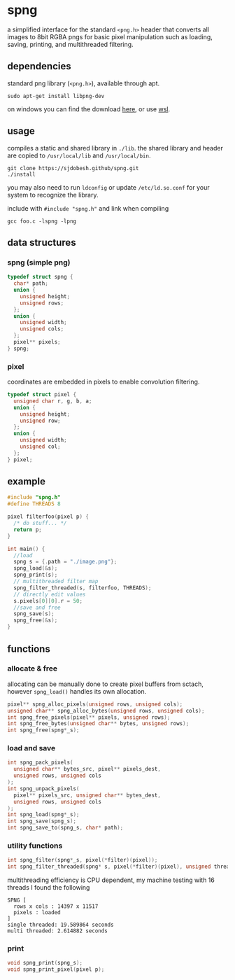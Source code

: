 # spng

a simplified interface for the standard `<png.h>` header that converts all images to 8bit RGBA pngs for basic pixel manipulation such as loading, saving, printing, and multithreaded filtering.

## dependencies
standard png library (`<png.h>`), available through apt. 
```
sudo apt-get install libpng-dev
```
on windows you can find the download [here](https://gnuwin32.sourceforge.net/packages/libpng.htm), or use [wsl](https://learn.microsoft.com/en-us/windows/wsl/install).

## usage
compiles a static and shared library in `./lib`. the shared library and header are copied to `/usr/local/lib` and `/usr/local/bin`.

```
git clone https://sjdobesh.github/spng.git
./install
```
you may also need to run `ldconfig` or update `/etc/ld.so.conf` for your system to recognize the library.

include with `#include "spng.h"` and link when compiling

```
gcc foo.c -lspng -lpng
```

## data structures

### spng (simple png)
```c
typedef struct spng {
  char* path;
  union {
    unsigned height;
    unsigned rows;
  };
  union {
    unsigned width;
    unsigned cols;
  };
  pixel** pixels;
} spng;
```

### pixel
coordinates are embedded in pixels to enable convolution filtering.
```c
typedef struct pixel {
  unsigned char r, g, b, a;
  union {
    unsigned height;
    unsigned row;
  };
  union {
    unsigned width;
    unsigned col;
  };
} pixel;
```

## example
```c
#include "spng.h"
#define THREADS 8

pixel filterfoo(pixel p) {
  /* do stuff... */
  return p;
}

int main() {
  //load
  spng s = {.path = "./image.png"};
  spng_load(&s);
  spng_print(s);
  // multithreaded filter map
  spng_filter_threaded(s, filterfoo, THREADS);
  // directly edit values
  s.pixels[0][0].r = 50;
  //save and free
  spng_save(s);
  spng_free(&s);
}
```

## functions

### allocate & free
allocating can be manually done to create pixel buffers from sctach, however `spng_load()` handles its own allocation.
```c
pixel** spng_alloc_pixels(unsigned rows, unsigned cols);
unsigned char** spng_alloc_bytes(unsigned rows, unsigned cols);
int spng_free_pixels(pixel** pixels, unsigned rows);
int spng_free_bytes(unsigned char** bytes, unsigned rows);
int spng_free(spng*_s);
```

### load and save

```c
int spng_pack_pixels(
  unsigned char** bytes_src, pixel** pixels_dest,
  unsigned rows, unsigned cols
);
int spng_unpack_pixels(
  pixel** pixels_src, unsigned char** bytes_dest,
  unsigned rows, unsigned cols
);
int spng_load(spng*_s);
int spng_save(spng_s);
int spng_save_to(spng_s, char* path);
```

### utility functions

```c
int spng_filter(spng*_s, pixel(*filter)(pixel));
int spng_filter_threaded(spng* s, pixel(*filter)(pixel), unsigned thread_count);

```

multithreading efficiency is CPU dependent, my machine testing with 16 threads I found the following
```
SPNG [
  rows x cols : 14397 x 11517
  pixels : loaded
]
single threaded: 19.589864 seconds
multi threaded: 2.614882 seconds
```

### print
```c
void spng_print(spng_s);
void spng_print_pixel(pixel p);
```
